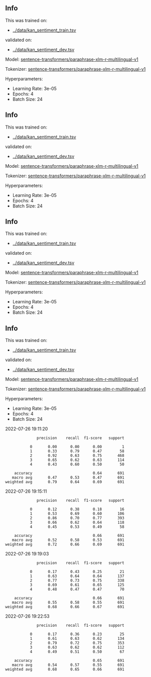 ## Info
This was trained on:
- [../data/kan_sentiment_train.tsv](https://github.com/flippe3/fire_2022/tree/master/task_a/data/../data/kan_sentiment_train.tsv)

validated on:
 - [../data/kan_sentiment_dev.tsv](https://github.com/flippe3/fire_2022/tree/master/task_a/data/../data/kan_sentiment_dev.tsv)

Model: [sentence-transformers/paraphrase-xlm-r-multilingual-v1](https://huggingface.co/sentence-transformers/paraphrase-xlm-r-multilingual-v1)

 Tokenizer: [sentence-transformers/paraphrase-xlm-r-multilingual-v1](https://huggingface.co/sentence-transformers/paraphrase-xlm-r-multilingual-v1)

Hyperparameters:
- Learning Rate: 3e-05
- Epochs: 4
- Batch Size: 24
## Info
This was trained on:
- [../data/kan_sentiment_train.tsv](https://github.com/flippe3/fire_2022/tree/master/task_a/data/../data/kan_sentiment_train.tsv)

validated on:
 - [../data/kan_sentiment_dev.tsv](https://github.com/flippe3/fire_2022/tree/master/task_a/data/../data/kan_sentiment_dev.tsv)

Model: [sentence-transformers/paraphrase-xlm-r-multilingual-v1](https://huggingface.co/sentence-transformers/paraphrase-xlm-r-multilingual-v1)

 Tokenizer: [sentence-transformers/paraphrase-xlm-r-multilingual-v1](https://huggingface.co/sentence-transformers/paraphrase-xlm-r-multilingual-v1)

Hyperparameters:
- Learning Rate: 3e-05
- Epochs: 4
- Batch Size: 24
## Info
This was trained on:
- [../data/kan_sentiment_train.tsv](https://github.com/flippe3/fire_2022/tree/master/task_a/data/../data/kan_sentiment_train.tsv)

validated on:
 - [../data/kan_sentiment_dev.tsv](https://github.com/flippe3/fire_2022/tree/master/task_a/data/../data/kan_sentiment_dev.tsv)

Model: [sentence-transformers/paraphrase-xlm-r-multilingual-v1](https://huggingface.co/sentence-transformers/paraphrase-xlm-r-multilingual-v1)

 Tokenizer: [sentence-transformers/paraphrase-xlm-r-multilingual-v1](https://huggingface.co/sentence-transformers/paraphrase-xlm-r-multilingual-v1)

Hyperparameters:
- Learning Rate: 3e-05
- Epochs: 4
- Batch Size: 24
## Info
This was trained on:
- [../data/kan_sentiment_train.tsv](https://github.com/flippe3/fire_2022/tree/master/task_a/data/../data/kan_sentiment_train.tsv)

validated on:
 - [../data/kan_sentiment_dev.tsv](https://github.com/flippe3/fire_2022/tree/master/task_a/data/../data/kan_sentiment_dev.tsv)

Model: [sentence-transformers/paraphrase-xlm-r-multilingual-v1](https://huggingface.co/sentence-transformers/paraphrase-xlm-r-multilingual-v1)

 Tokenizer: [sentence-transformers/paraphrase-xlm-r-multilingual-v1](https://huggingface.co/sentence-transformers/paraphrase-xlm-r-multilingual-v1)

Hyperparameters:
- Learning Rate: 3e-05
- Epochs: 4
- Batch Size: 24

 2022-07-26 19:11:20 
```
              precision    recall  f1-score   support

           0       0.00      0.00      0.00         1
           1       0.33      0.79      0.47        58
           2       0.92      0.63      0.75       468
           3       0.65      0.62      0.63       114
           4       0.43      0.60      0.50        50

    accuracy                           0.64       691
   macro avg       0.47      0.53      0.47       691
weighted avg       0.79      0.64      0.69       691
```

 2022-07-26 19:15:11 
```
              precision    recall  f1-score   support

           0       0.12      0.38      0.18        16
           1       0.53      0.69      0.60       106
           2       0.86      0.70      0.77       393
           3       0.66      0.62      0.64       118
           4       0.45      0.53      0.49        58

    accuracy                           0.66       691
   macro avg       0.52      0.58      0.53       691
weighted avg       0.72      0.66      0.69       691
```

 2022-07-26 19:19:03 
```
              precision    recall  f1-score   support

           0       0.17      0.43      0.25        21
           1       0.63      0.64      0.64       137
           2       0.77      0.73      0.75       338
           3       0.69      0.61      0.65       125
           4       0.48      0.47      0.47        70

    accuracy                           0.66       691
   macro avg       0.55      0.58      0.55       691
weighted avg       0.68      0.66      0.67       691
```

 2022-07-26 19:22:53 
```
              precision    recall  f1-score   support

           0       0.17      0.36      0.23        25
           1       0.61      0.63      0.62       134
           2       0.79      0.72      0.75       353
           3       0.63      0.62      0.62       112
           4       0.49      0.51      0.50        67

    accuracy                           0.65       691
   macro avg       0.54      0.57      0.55       691
weighted avg       0.68      0.65      0.66       691
```
